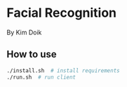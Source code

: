 # Facial Recognition 
By Kim Doik

## How to use
```bash
./install.sh  # install requirements
./run.sh  # run client
```